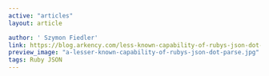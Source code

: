 ```yaml
---
active: "articles"
layout: article

author: ' Szymon Fiedler'
link: https://blog.arkency.com/less-known-capability-of-rubys-json-dot-parse/
preview_image: "a-lesser-known-capability-of-rubys-json-dot-parse.jpg"
tags: Ruby JSON
---
```


